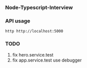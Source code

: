 ### Node-Typescript-Interview

### API usage

    http http://localhost:5000

### TODO

  1. fix hero.service.test
  2. fix app.service.test use debugger
